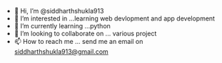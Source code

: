 - 👋 Hi, I’m @siddharthshukla913
- 👀 I’m interested in ...learning web devlopment and app development
- 🌱 I’m currently learning ...python
- 💞️ I’m looking to collaborate on ... various project
- 📫 How to reach me ... send me an email on siddharthshukla913@gmail.com

<!---
siddharthshukla913/siddharthshukla913 is a ✨ special ✨ repository because its `README.md` (this file) appears on your GitHub profile.
You can click the Preview link to take a look at your changes.
--->
